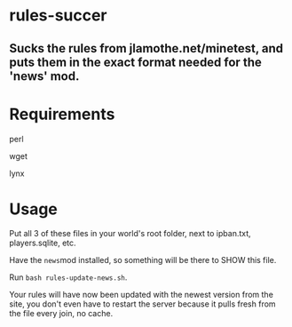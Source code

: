 # rules-succer

## Sucks the rules from jlamothe.net/minetest, and puts them in the exact format needed for the 'news' mod.

# Requirements

perl

wget

lynx

# Usage

Put all 3 of these files in your world's root folder, next to ipban.txt, players.sqlite, etc.

Have the ``news``mod installed, so something will be there to SHOW this file.

Run ``bash rules-update-news.sh``.

Your rules will have now been updated with the newest version from the site, you don't even have to restart the server because it pulls fresh from the file every join, no cache.

